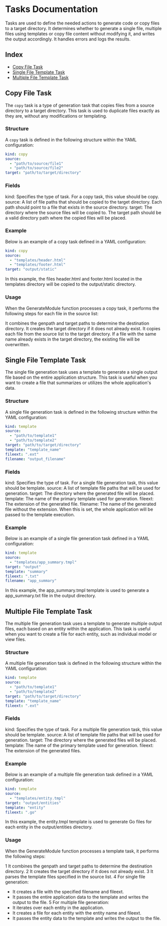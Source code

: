 # Tasks Documentation
Tasks are used to define the needed actions to generate code or copy files to a target directory. It determines whether to generate a single file, multiple files using 
templates or copy file content without modifying it, and writes the output accordingly. It handles errors and logs the results.

## Index
* [Copy File Task](#copy-file-task)
* [Single File Template Task](#Single-File-Template-Task)
* [Multiple File Template Task](#Multiple-File-Template-Task)

## Copy File Task

The `copy` task is a type of generation task that copies files from a source directory to a target directory. This task is used to duplicate files exactly as they are, without any modifications or templating.

### Structure

A `copy` task is defined in the following structure within the YAML configuration:

```yaml
kind: copy
source:
  - "path/to/source/file1"
  - "path/to/source/file2"
target: "path/to/target/directory"
```

### Fields
kind: Specifies the type of task. For a copy task, this value should be copy.
source: A list of file paths that should be copied to the target directory. Each path should point to a file that exists in the source directory.
target: The directory where the source files will be copied to. The target path should be a valid directory path where the copied files will be placed.

### Example
Below is an example of a copy task defined in a YAML configuration:

```yaml
kind: copy
source:
  - "templates/header.html"
  - "templates/footer.html"
target: "output/static"
```
In this example, the files header.html and footer.html located in the templates directory will be copied to the output/static directory.

### Usage
When the GenerateModule function processes a copy task, it performs the following steps for each file in the source list:

It combines the genpath and target paths to determine the destination directory.
It creates the target directory if it does not already exist.
It copies each file from the source list to the target directory.
If a file with the same name already exists in the target directory, the existing file will be overwritten.

## Single File Template Task
The single file generation task uses a template to generate a single output file based on the entire application structure. This task is useful when you want to create a file that summarizes or utilizes the whole application's data.

### Structure
A single file generation task is defined in the following structure within the YAML configuration:

```YAML
kind: template
source:
  - "path/to/template1"
  - "path/to/template2"
target: "path/to/target/directory"
template: "template_name"
fileext: ".ext"
filename: "output_filename"
```

### Fields
kind: Specifies the type of task. For a single file generation task, this value should be template.
source: A list of template file paths that will be used for generation.
target: The directory where the generated file will be placed.
template: The name of the primary template used for generation.
fileext: The extension of the generated file.
filename: The name of the generated file without the extension. When this is set, the whole application will be passed to the template execution.

### Example
Below is an example of a single file generation task defined in a YAML configuration:

```YAML
kind: template
source:
  - "templates/app_summary.tmpl"
target: "output"
template: "summary"
fileext: ".txt"
filename: "app_summary"
```

In this example, the app_summary.tmpl template is used to generate a app_summary.txt file in the output directory.

## Multiple File Template Task
The multiple file generation task uses a template to generate multiple output files, each based on an entity within the application. This task is useful when you want to create a file for each entity, such as individual model or view files.

### Structure
A multiple file generation task is defined in the following structure within the YAML configuration:

```YAML
kind: template
source:
  - "path/to/template1"
  - "path/to/template2"
target: "path/to/target/directory"
template: "template_name"
fileext: ".ext"
```

### Fields
kind: Specifies the type of task. For a multiple file generation task, this value should be template.
source: A list of template file paths that will be used for generation.
target: The directory where the generated files will be placed.
template: The name of the primary template used for generation.
fileext: The extension of the generated files.

### Example
Below is an example of a multiple file generation task defined in a YAML configuration:

```YAML
kind: template
source:
  - "templates/entity.tmpl"
target: "output/entities"
template: "entity"
fileext: ".go"
```

In this example, the entity.tmpl template is used to generate Go files for each entity in the output/entities directory.

### Usage
When the GenerateModule function processes a template task, it performs the following steps:

1 It combines the genpath and target paths to determine the destination directory.
2 It creates the target directory if it does not already exist.
3 It parses the template files specified in the source list.
4 For single file generation:
  * It creates a file with the specified filename and fileext.
  * It passes the entire application data to the template and writes the output to the file.
5 For multiple file generation:
  * It iterates over each entity in the application.
  * It creates a file for each entity with the entity name and fileext.
  * It passes the entity data to the template and writes the output to the file.

